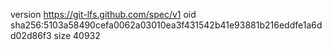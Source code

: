 version https://git-lfs.github.com/spec/v1
oid sha256:5103a58490cefa0062a03010ea3f431542b41e93881b216eddfe1a6dd02d86f3
size 40932
